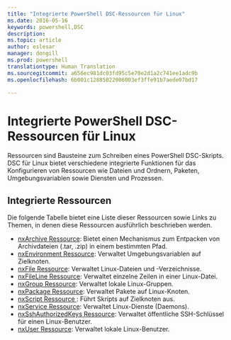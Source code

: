 ```yaml
---
title: "Integrierte PowerShell DSC-Ressourcen für Linux"
ms.date: 2016-05-16
keywords: powershell,DSC
description: 
ms.topic: article
author: eslesar
manager: dongill
ms.prod: powershell
translationtype: Human Translation
ms.sourcegitcommit: a656ec981dc03fd95c5e70e2d1a2c741ee1adc9b
ms.openlocfilehash: 6b001c12885022006003ef3ffe91b7aede07bd17

---
```


# Integrierte PowerShell DSC-Ressourcen für Linux

Ressourcen sind Bausteine zum Schreiben eines PowerShell DSC-Skripts. DSC für Linux bietet verschiedene integrierte Funktionen für das Konfigurieren von Ressourcen wie Dateien und Ordnern, Paketen, Umgebungsvariablen sowie Diensten und Prozessen.

## Integrierte Ressourcen 

Die folgende Tabelle bietet eine Liste dieser Ressourcen sowie Links zu Themen, in denen diese Ressourcen ausführlich beschrieben werden.

* [nxArchive Ressource](lnxArchiveResource.md): Bietet einen Mechanismus zum Entpacken von Archivdateien (.tar, .zip) in einem bestimmten Pfad.
* [nxEnvironment Ressource](lnxEnvironmentResource.md): Verwaltet Umgebungsvariablen auf Zielknoten. 
* [nxFile Ressource](lnxFileResource.md): Verwaltet Linux-Dateien und -Verzeichnisse. 
* [nxFileLine Ressource](lnxFileLineResource.md): Verwaltet einzelne Zeilen in einer Linux-Datei. 
* [nxGroup Ressource](lnxGroupResource.md): Verwaltet lokale Linux-Gruppen. 
* [nxPackage Ressource](lnxPackageResource.md): Verwaltet Pakete auf Linux-Knoten.
* [nxScript Ressource ](lnxScriptResource.md): Führt Skripts auf Zielknoten aus.
* [nxService Ressource](lnxServiceResource.md): Verwaltet Linux-Dienste (Daemons).
* [nxSshAuthorizedKeys Ressource](lnxSshAuthorizedKeysResource.md): Verwaltet öffentliche SSH-Schlüssel für einen Linux-Benutzer. 
* [nxUser Ressource](lnxUserResource.md): Verwaltet lokale Linux-Benutzer. 
  



<!--HONumber=Oct16_HO1-->


